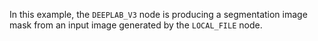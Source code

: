 In this example, the `DEEPLAB_V3` node is producing a segmentation image mask from an input image generated by the `LOCAL_FILE` node.